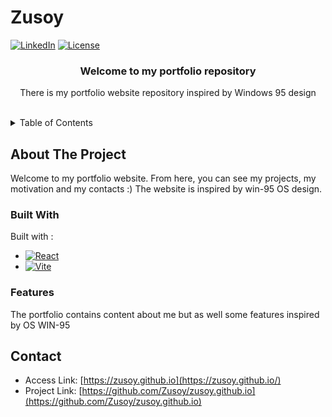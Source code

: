 # Zusoy
[![LinkedIn][linkedin-shield]][linkedin-url]
[![License][license-shield]][license-url]

<div align="center">
  <h3>Welcome to my portfolio repository</h3>
  <p align="center">
    There is my portfolio website repository inspired by Windows 95 design
  </p>
  <br />
</div>

<!-- TABLE OF CONTENTS -->
<details>
  <summary>Table of Contents</summary>
  <ol>
    <li>
      <a href="#about-the-project">About The Project</a>
      <ul>
        <li><a href="#built-with">Built With</a></li>
        <li><a href="#features">Features</a></li>
      </ul>
    </li>
    <li><a href="#contact">Contact</a></li>
  </ol>
</details>

<!-- ABOUT THE PROJECT -->
## About The Project

Welcome to my portfolio website.
From here, you can see my projects, my motivation and my contacts :)
The website is inspired by win-95 OS design.

<!-- BUILT WITH -->
### Built With

Built with :

* [![React][React]][React-url]
* [![Vite][Vite]][Vite-url]

<!-- FEATURES -->
### Features

The portfolio contains content about me but as well some features inspired by OS WIN-95

<!-- CONTACT -->
## Contact

- Access Link: [https://zusoy.github.io](https://zusoy.github.io/)
- Project Link: [https://github.com/Zusoy/zusoy.github.io](https://github.com/Zusoy/zusoy.github.io)

<!-- MARKDOWN LINKS & IMAGES -->
<!-- https://www.markdownguide.org/basic-syntax/#reference-style-links -->
[linkedin-shield]: https://img.shields.io/badge/-LinkedIn-black.svg?style=for-the-badge&logo=linkedin&colorB=0A66C2
[linkedin-url]: https://www.linkedin.com/in/gregoire-drapeau/
[license-shield]: https://img.shields.io/github/license/zusoy/chatterer.svg?style=for-the-badge
[license-url]: https://github.com/Zusoy/zusoy.github.io/blob/master/LICENSE.txt
[React]: https://img.shields.io/badge/React-3998B6?style=for-the-badge&logo=react&logoColor=white
[React-url]: https://react.dev/
[Vite]: https://img.shields.io/badge/Vite-BA38FF?style=for-the-badge&logo=vite&logoColor=FFD62C
[Vite-url]: https://vite.dev/